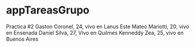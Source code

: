 # appTareasGrupo
Practica #2
Gaston Coronel, 24, vivo en Lanus Este
Mateo Mariotti, 20, vivo en Ensenada
Daniel Silva, 27, Vivo en Quilmes
Kenneddy Zea, 25, vivo en Buenos Aires